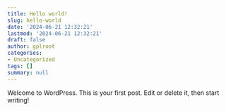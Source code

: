 ```yaml
---
title: Hello world!
slug: hello-world
date: '2024-06-21 12:32:21'
lastmod: '2024-06-21 12:32:21'
draft: false
author: gplroot
categories:
- Uncategorized
tags: []
summary: null
---
```


Welcome to WordPress. This is your first post. Edit or delete it, then start writing!
